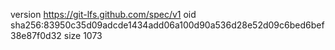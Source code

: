 version https://git-lfs.github.com/spec/v1
oid sha256:83950c35d09adcde1434add06a100d90a536d28e52d09c6bed6bef38e87f0d32
size 1073
